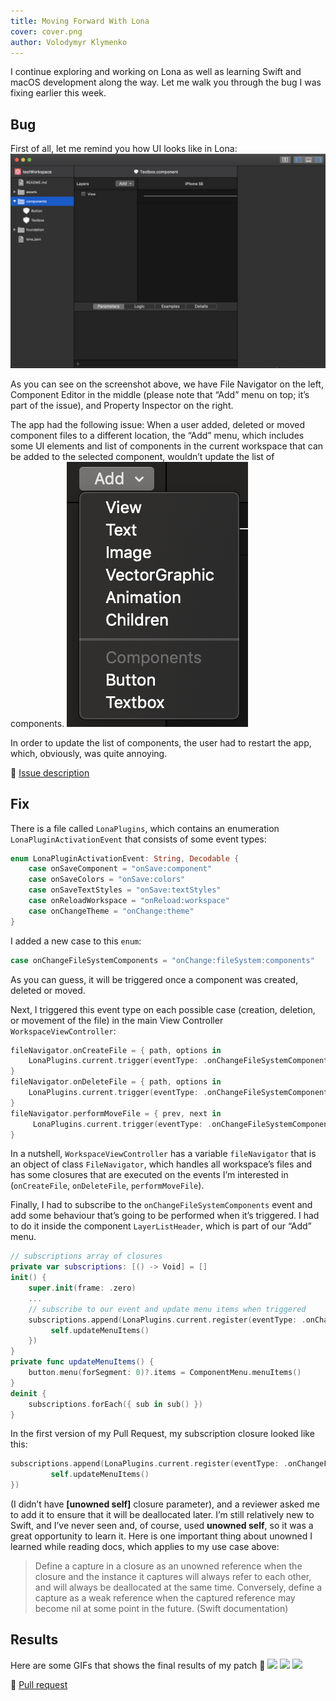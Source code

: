 ```yaml
---
title: Moving Forward With Lona
cover: cover.png
author: Volodymyr Klymenko
---
```


<re-img src="cover.png"></re-img>

I continue exploring and working on Lona as well as learning Swift and macOS development along the way. Let me walk you through the bug I was fixing earlier this week.

## Bug
First of all, let me remind you how UI looks like in Lona:
<img src="1.png" />

As you can see on the screenshot above, we have File Navigator on the left, Component Editor in the middle (please note that “Add” menu on top; it’s part of the issue), and Property Inspector on the right.

The app had the following issue:
When a user added, deleted or moved component files to a different location, the “Add” menu, which includes some UI elements and list of components in the current workspace that can be added to the selected component, wouldn’t update the list of components.
<img src="2.png" />

In order to update the list of components, the user had to restart the app, which, obviously, was quite annoying.

🔗 <a href="https://github.com/airbnb/Lona/issues/338" target="_blank" rel="noopener noreferrer">Issue description</a>

## Fix
There is a file called `LonaPlugins`, which contains an enumeration `LonaPluginActivationEvent` that consists of some event types:
```swift
enum LonaPluginActivationEvent: String, Decodable {
    case onSaveComponent = "onSave:component"
    case onSaveColors = "onSave:colors"
    case onSaveTextStyles = "onSave:textStyles"
    case onReloadWorkspace = "onReload:workspace"
    case onChangeTheme = "onChange:theme"
}
```

I added a new case to this `enum`:
```swift
case onChangeFileSystemComponents = "onChange:fileSystem:components"
```

As you can guess, it will be triggered once a component was created, deleted or moved.

Next, I triggered this event type on each possible case (creation, deletion, or movement of the file) in the main View Controller `WorkspaceViewController`:
```swift
fileNavigator.onCreateFile = { path, options in
    LonaPlugins.current.trigger(eventType: .onChangeFileSystemComponents)       
}
fileNavigator.onDeleteFile = { path, options in
    LonaPlugins.current.trigger(eventType: .onChangeFileSystemComponents)
}
fileNavigator.performMoveFile = { prev, next in
     LonaPlugins.current.trigger(eventType: .onChangeFileSystemComponents)
}
```

In a nutshell, `WorkspaceViewController` has a variable `fileNavigator` that is an object of class `FileNavigator`, which handles all workspace’s files and has some closures that are executed on the events I’m interested in (`onCreateFile`, `onDeleteFile`, `performMoveFile`).

Finally, I had to subscribe to the `onChangeFileSystemComponents` event and add some behaviour that’s going to be performed when it’s triggered. I had to do it inside the component `LayerListHeader`, which is part of our “Add” menu.
```swift
// subscriptions array of closures
private var subscriptions: [() -> Void] = []
init() {
    super.init(frame: .zero)
    ...
    // subscribe to our event and update menu items when triggered
    subscriptions.append(LonaPlugins.current.register(eventType: .onChangeFileSystemComponents) { [unowned self] in
         self.updateMenuItems()
    })
}
private func updateMenuItems() {
    button.menu(forSegment: 0)?.items = ComponentMenu.menuItems()
}
deinit {
    subscriptions.forEach({ sub in sub() })
}
```

In the first version of my Pull Request, my subscription closure looked like this:
```swift
subscriptions.append(LonaPlugins.current.register(eventType: .onChangeFileSystemComponents) {
         self.updateMenuItems()
})
```
(I didn’t have **[unowned self]** closure parameter), and a reviewer asked me to add it to ensure that it will be deallocated later. I’m still relatively new to Swift, and I’ve never seen and, of course, used **unowned self**, so it was a great opportunity to learn it. Here is one important thing about unowned I learned while reading docs, which applies to my use case above:
> Define a capture in a closure as an unowned reference when the closure and the instance it captures will always refer to each other, and will always be deallocated at the same time.
> Conversely, define a capture as a weak reference when the captured reference may become nil at some point in the future. (Swift documentation)

## Results
Here are some GIFs that shows the final results of my patch 🤠
<img src="3.gif" />
<img src="4.gif" />
<img src="5.gif" />

🔗 <a href="https://github.com/airbnb/Lona/pull/348" target="_blank" rel="noopener noreferrer">Pull request</a>